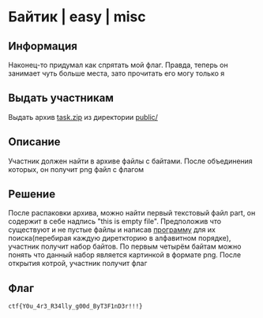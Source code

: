 # Байтик | easy | misс

## Информация
Наконец-то придумал как спрятать мой флаг. Правда, теперь он занимает чуть больше места, зато прочитать его могу только я

## Выдать участникам
Выдать архив [task.zip](public/task.zip) из директории [public/](public/)

## Описание
Участник должен найти в архиве файлы с байтами. После объединения которых, он получит png файл с флагом

## Решение
После распаковки архива, можно найти первый текстовый файл part, он содержит в себе надпись "this is empty file". Предположив что существуют и не пустые файлы и написав [программу](solve/solve.py) для их поиска(перебирая каждую диреткторию в алфавитном порядке), участник получит набор байтов. По первым четырём байтам можно понять что данный набор является картинкой в формате png. После открытия котрой, участник получит флаг

## Флаг
`ctf{Y0u_4r3_R34lly_g00d_ByT3F1nD3r!!!}`
